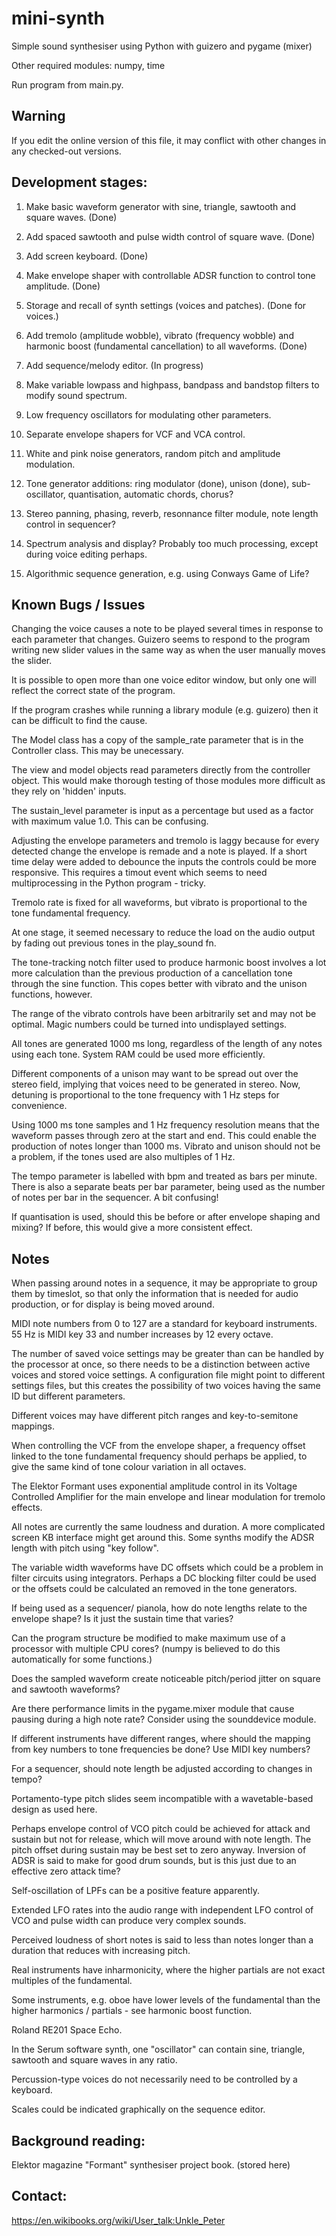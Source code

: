 # mini-synth

Simple sound synthesiser using Python with guizero and pygame (mixer)

Other required modules: numpy, time

Run program from main.py.

## Warning

If you edit the online version of this file, it may conflict with other changes in any checked-out versions.

## Development stages:

1. Make basic waveform generator with sine, triangle, sawtooth and square waves. (Done)

2. Add spaced sawtooth and pulse width control of square wave. (Done)

3. Add screen keyboard. (Done)

4. Make envelope shaper with controllable ADSR function to control tone amplitude. (Done)

5. Storage and recall of synth settings (voices and patches). (Done for voices.)

6. Add tremolo (amplitude wobble), vibrato (frequency wobble) and harmonic boost (fundamental cancellation)
   to all waveforms. (Done)

7. Add sequence/melody editor. (In progress)

8. Make variable lowpass and highpass, bandpass and bandstop filters to modify sound spectrum.

9. Low frequency oscillators for modulating other parameters.

10. Separate envelope shapers for VCF and VCA control.

11. White and pink noise generators, random pitch and amplitude modulation.

12. Tone generator additions: ring modulator (done), unison (done), sub-oscillator, quantisation, automatic chords, chorus?

13. Stereo panning, phasing, reverb, resonnance filter module, note length control in sequencer?

14. Spectrum analysis and display? Probably too much processing, except during voice editing perhaps.

15. Algorithmic sequence generation, e.g. using Conways Game of Life?

## Known Bugs / Issues

Changing the voice causes a note to be played several times in response to each parameter that changes. Guizero seems
to respond to the program writing new slider values in the same way as when the user manually moves the slider.

It is possible to open more than one voice editor window, but only one will reflect the correct state of the program.

If the program crashes while running a library module (e.g. guizero) then it can be difficult to find the cause.

The Model class has a copy of the sample_rate parameter that is in the Controller class. This may be unecessary.

The view and model objects read parameters directly from the controller object. This would make thorough testing
of those modules more difficult as they rely on 'hidden' inputs.

The sustain_level parameter is input as a percentage but used as a factor with maximum value 1.0. This can be
confusing.

Adjusting the envelope parameters and tremolo is laggy because for every detected change the envelope is remade and
a note is played. If a short time delay were added to debounce the inputs the controls could be more responsive. This
requires a timout event which seems to need multiprocessing in the Python program - tricky.

Tremolo rate is fixed for all waveforms, but vibrato is proportional to the tone fundamental frequency.

At one stage, it seemed necessary to reduce the load on the audio output by fading out previous tones in the play_sound fn.

The tone-tracking notch filter used to produce harmonic boost involves a lot more calculation than the previous production
of a cancellation tone through the sine function. This copes better with vibrato and the unison functions, however.

The range of the vibrato controls have been arbitrarily set and may not be optimal. Magic numbers could be turned
into undisplayed settings.

All tones are generated 1000 ms long, regardless of the length of any notes using each tone. System RAM could be used more
efficiently.

Different components of a unison may want to be spread out over the stereo field, implying that voices need to be generated
in stereo. Now, detuning is proportional to the tone frequency with 1 Hz steps for convenience.

Using 1000 ms tone samples and 1 Hz frequency resolution means that the waveform passes through zero at the start and end. This
could enable the production of notes longer than 1000 ms. Vibrato and unison should not be a problem, if the tones used are
also multiples of 1 Hz.

The tempo parameter is labelled with bpm and treated as bars per minute. There is also a separate beats per bar
parameter, being used as the number of notes per bar in the sequencer. A bit confusing!

If quantisation is used, should this be before or after envelope shaping and mixing? If before, this would give a more consistent
effect.

## Notes

When passing around notes in a sequence, it may be appropriate to group them by timeslot, so that only the information
that is needed for audio production, or for display is being moved around.

MIDI note numbers from 0 to 127 are a standard for keyboard instruments. 55 Hz is MIDI key 33 and number increases
by 12 every octave.

The number of saved voice settings may be greater than can be handled by the processor at once, so there needs
to be a distinction between active voices and stored voice settings. A configuration file might point to
different settings files, but this creates the possibility of two voices having the same ID but different
parameters.

Different voices may have different pitch ranges and key-to-semitone mappings.

When controlling the VCF from the envelope shaper, a frequency offset linked to the tone fundamental frequency
should perhaps be applied, to give the same kind of tone colour variation in all octaves.

The Elektor Formant uses exponential amplitude control in its Voltage Controlled Amplifier for the main envelope
and linear modulation for tremolo effects.

All notes are currently the same loudness and duration. A more complicated screen KB interface might get around this.
Some synths modify the ADSR length with pitch using "key follow". 

The variable width waveforms have DC offsets which could be a problem in filter circuits using integrators.
Perhaps a DC blocking filter could be used or the offsets could be calculated an removed in the tone generators.

If being used as a sequencer/ pianola, how do note lengths relate to the envelope shape? Is it just the sustain
time that varies?

Can the program structure be modified to make maximum use of a processor with multiple CPU cores? (numpy is
believed to do this automatically for some functions.)

Does the sampled waveform create noticeable pitch/period jitter on square and sawtooth waveforms?

Are there performance limits in the pygame.mixer module that cause pausing during a high note rate? Consider using the
sounddevice module.

If different instruments have different ranges, where should the mapping from key numbers to tone frequencies be done?
Use MIDI key numbers?

For a sequencer, should note length be adjusted according to changes in tempo?

Portamento-type pitch slides seem incompatible with a wavetable-based design as used here.

Perhaps envelope control of VCO pitch could be achieved for attack and sustain but not for release, which will move
around with note length. The pitch offset during sustain may be best set to zero anyway. Inversion of ADSR is said to make
for good drum sounds, but is this just due to an effective zero attack time?

Self-oscillation of LPFs can be a positive feature apparently.

Extended LFO rates into the audio range with independent LFO control of VCO and pulse width can produce very complex sounds.

Perceived loudness of short notes is said to less than notes longer than a duration that reduces with increasing pitch.

Real instruments have inharmonicity, where the higher partials are not exact multiples of the fundamental.

Some instruments, e.g. oboe have lower levels of the fundamental than the higher harmonics / partials - see harmonic boost function.

Roland RE201 Space Echo.

In the Serum software synth, one "oscillator" can contain sine, triangle, sawtooth and square waves in any ratio.

Percussion-type voices do not necessarily need to be controlled by a keyboard.

Scales could be indicated graphically on the sequence editor.

## Background reading:

Elektor magazine "Formant" synthesiser project book. (stored here)

## Contact:

https://en.wikibooks.org/wiki/User_talk:Unkle_Peter
